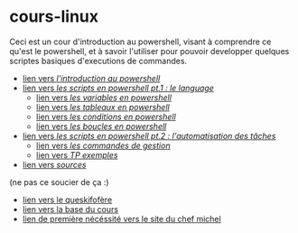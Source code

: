 # cours-linux

Ceci est un cour d'introduction au powershell, visant à comprendre ce qu'est le powershell, et à savoir l'utiliser pour pouvoir developper quelques scriptes basiques d'executions de commandes.

* [lien vers *l'introduction au powershell*](https://github.com/LBROCHARD/cours-linux/blob/main/cours/introduction.md)
* [lien vers *les scripts en powershell pt.1 : le language*](https://github.com/LBROCHARD/cours-linux/blob/main/liste_de_choses_%C3%A0_faire.md)
  - [lien vers *les variables en powershell*](https://github.com/LBROCHARD/cours-linux/blob/main/liste_de_choses_%C3%A0_faire.md)
  - [lien vers *les tableaux en powershell*](https://github.com/LBROCHARD/cours-linux/blob/main/liste_de_choses_%C3%A0_faire.md)
  - [lien vers *les conditions en powershell*](https://github.com/LBROCHARD/cours-linux/blob/main/liste_de_choses_%C3%A0_faire.md)
  - [lien vers *les boucles en powershell*](https://github.com/LBROCHARD/cours-linux/blob/main/liste_de_choses_%C3%A0_faire.md)
* [lien vers *les scripts en powershell pt.2 : l'automatisation des tâches*](https://github.com/LBROCHARD/cours-linux/blob/main/liste_de_choses_%C3%A0_faire.md)
  - [lien vers *les commandes de gestion*](https://github.com/LBROCHARD/cours-linux/blob/main/liste_de_choses_%C3%A0_faire.md)
  - [lien vers *TP exemples*](https://github.com/LBROCHARD/cours-linux/blob/main/liste_de_choses_%C3%A0_faire.md)
* [lien vers *sources*](https://github.com/LBROCHARD/cours-linux/blob/main/liste_de_choses_%C3%A0_faire.md)

(ne pas ce soucier de ça :)


* [lien vers le queskifofère](https://github.com/LBROCHARD/cours-linux/blob/main/liste_de_choses_%C3%A0_faire.md)
* [lien vers la base du cours](https://github.com/LBROCHARD/cours-linux/blob/main/powershell.md)
* [lien de première nécéssité vers le site du chef michel](https://www.chefmicheldumas.com/fr)
